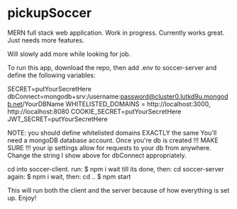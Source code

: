 # pickupSoccer

MERN full stack web application. Work in progress. Currently works great. Just needs more features. 

Will slowly add more while looking for job. 


To run this app, download the repo, then add .env to
soccer-server and define the following variables:

SECRET=putYourSecretHere
dbConnect=mongodb+srv:/username:password@cluster0.lutkd9u.mongodb.net/YourDBName
WHITELISTED_DOMAINS = http://localhost:3000, http://localhost:8080
COOKIE_SECRET=putYourSecretHere
JWT_SECRET=putYourSecretHere

NOTE: you should define whitelisted domains EXACTLY the same
You'll need a mongoDB database account. Once you're db is created  !!! MAKE SURE !!! your ip
settings allow for requests to your db from anywhere. Change the string I show above for dbConnect appropriately.

cd into soccer-client. 
run: 
$ npm i
wait till its done, then:
cd soccer-server
again: 
$ npm i
wait, then: 
cd ..
$ npm start


This will run both the client and the server because of how everything is set up. Enjoy!
